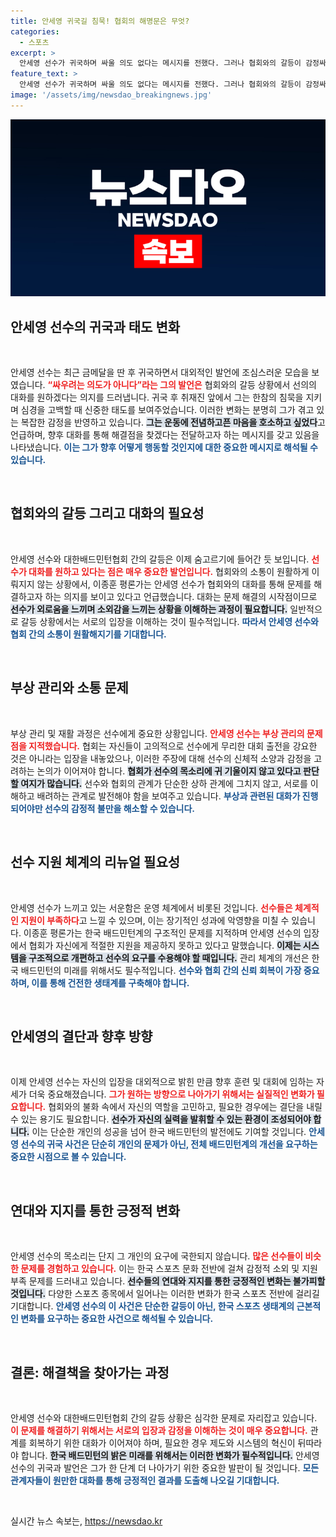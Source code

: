 ```yaml
---
title: 안세영 귀국길 침묵! 협회의 해명문은 무엇?
categories:
  - 스포츠
excerpt: >
  안세영 선수가 귀국하며 싸울 의도 없다는 메시지를 전했다. 그러나 협회와의 갈등이 감정싸움으로 비화할 위험도 지적되면서, 대화의 필요성이 강조되고 있다. 분명한 소통이 이루어지지 않는 상황에서 선수의 고충이 제대로 전달될 수 있을지 주목된다.
feature_text: >
  안세영 선수가 귀국하며 싸울 의도 없다는 메시지를 전했다. 그러나 협회와의 갈등이 감정싸움으로 비화할 위험도 지적되면서, 대화의 필요성이 강조되고 있다. 분명한 소통이 이루어지지 않는 상황에서 선수의 고충이 제대로 전달될 수 있을지 주목된다.
image: '/assets/img/newsdao_breakingnews.jpg'
---
```


<p><img src="/assets/img/newsdao_breakingnews.jpg" alt="flaretime 속보" /></p>

<h2 data-ke-size="size26">안세영 선수의 귀국과 태도 변화</h2>

<p data-ke-size="size16">&nbsp;</p>

<p>안세영 선수는 최근 금메달을 딴 후 귀국하면서 대외적인 발언에 조심스러운 모습을 보였습니다. <b><span style="color: #ee2323;">“싸우려는 의도가 아니다”라는 그의 발언은</span></b> 협회와의 갈등 상황에서 선의의 대화를 원하겠다는 의지를 드러냅니다. 귀국 후 취재진 앞에서 그는 한참의 침묵을 지키며 심경을 고백할 때 신중한 태도를 보여주었습니다. 이러한 변화는 분명히 그가 겪고 있는 복잡한 감정을 반영하고 있습니다. <b><span style="background-color: #21538527;">그는 운동에 전념하고픈 마음을 호소하고 싶었다</span></b>고 언급하며, 향후 대화를 통해 해결점을 찾겠다는 전달하고자 하는 메시지를 갖고 있음을 나타냈습니다. <b><span style="color: #1a5490;">이는 그가 향후 어떻게 행동할 것인지에 대한 중요한 메시지로 해석될 수 있습니다.</span></b></p>

<p data-ke-size="size16">&nbsp;</p>

<h2 data-ke-size="size26">협회와의 갈등 그리고 대화의 필요성</h2>

<p data-ke-size="size16">&nbsp;</p>

<p>안세영 선수와 대한배드민턴협회 간의 갈등은 이제 숨고르기에 들어간 듯 보입니다. <b><span style="color: #ee2323;">선수가 대화를 원하고 있다는 점은 매우 중요한 발언입니다.</span></b> 협회와의 소통이 원활하게 이뤄지지 않는 상황에서, 이종훈 평론가는 안세영 선수가 협회와의 대화를 통해 문제를 해결하고자 하는 의지를 보이고 있다고 언급했습니다. 대화는 문제 해결의 시작점이므로 <b><span style="background-color: #21538527;">선수가 외로움을 느끼며 소외감을 느끼는 상황을 이해하는 과정이 필요합니다.</span></b> 일반적으로 갈등 상황에서는 서로의 입장을 이해하는 것이 필수적입니다. <b><span style="color: #1a5490;">따라서 안세영 선수와 협회 간의 소통이 원활해지기를 기대합니다.</span></b></p>

<p data-ke-size="size16">&nbsp;</p>

<h2 data-ke-size="size26">부상 관리와 소통 문제</h2>

<p data-ke-size="size16">&nbsp;</p>

<p>부상 관리 및 재활 과정은 선수에게 중요한 상황입니다. <b><span style="color: #ee2323;">안세영 선수는 부상 관리의 문제점을 지적했습니다.</span></b> 협회는 자신들이 고의적으로 선수에게 무리한 대회 출전을 강요한 것은 아니라는 입장을 내놓았으나, 이러한 주장에 대해 선수의 신체적 소양과 감정을 고려하는 논의가 이어져야 합니다. <b><span style="background-color: #21538527;">협회가 선수의 목소리에 귀 기울이지 않고 있다고 판단할 여지가 많습니다.</span></b> 선수와 협회의 관계가 단순한 상하 관계에 그치지 않고, 서로를 이해하고 배려하는 관계로 발전해야 함을 보여주고 있습니다. <b><span style="color: #1a5490;">부상과 관련된 대화가 진행되어야만 선수의 감정적 불만을 해소할 수 있습니다.</span></b></p>

<p data-ke-size="size16">&nbsp;</p>

<h2 data-ke-size="size26">선수 지원 체계의 리뉴얼 필요성</h2>

<p data-ke-size="size16">&nbsp;</p>

<p>안세영 선수가 느끼고 있는 서운함은 운영 체계에서 비롯된 것입니다. <b><span style="color: #ee2323;">선수들은 체계적인 지원이 부족하다</span></b>고 느낄 수 있으며, 이는 장기적인 성과에 악영향을 미칠 수 있습니다. 이종훈 평론가는 한국 배드민턴계의 구조적인 문제를 지적하며 안세영 선수의 입장에서 협회가 자신에게 적절한 지원을 제공하지 못하고 있다고 말했습니다. <b><span style="background-color: #21538527;">이제는 시스템을 구조적으로 개편하고 선수의 요구를 수용해야 할 때입니다.</span></b> 관리 체계의 개선은 한국 배드민턴의 미래를 위해서도 필수적입니다. <b><span style="color: #1a5490;">선수와 협회 간의 신뢰 회복이 가장 중요하며, 이를 통해 건전한 생태계를 구축해야 합니다.</span></b></p>

<p data-ke-size="size16">&nbsp;</p>

<h2 data-ke-size="size26">안세영의 결단과 향후 방향</h2>

<p data-ke-size="size16">&nbsp;</p>

<p>이제 안세영 선수는 자신의 입장을 대외적으로 밝힌 만큼 향후 훈련 및 대회에 임하는 자세가 더욱 중요해졌습니다. <b><span style="color: #ee2323;">그가 원하는 방향으로 나아가기 위해서는 실질적인 변화가 필요합니다.</span></b> 협회와의 불화 속에서 자신의 역할을 고민하고, 필요한 경우에는 결단을 내릴 수 있는 용기도 필요합니다. <b><span style="background-color: #21538527;">선수가 자신의 실력을 발휘할 수 있는 환경이 조성되어야 합니다.</span></b> 이는 단순한 개인의 성공을 넘어 한국 배드민턴의 발전에도 기여할 것입니다. <b><span style="color: #1a5490;">안세영 선수의 귀국 사건은 단순히 개인의 문제가 아닌, 전체 배드민턴계의 개선을 요구하는 중요한 시점으로 볼 수 있습니다.</span></b></p>

<p data-ke-size="size16">&nbsp;</p>

<h2 data-ke-size="size26">연대와 지지를 통한 긍정적 변화</h2>

<p data-ke-size="size16">&nbsp;</p>

<p>안세영 선수의 목소리는 단지 그 개인의 요구에 국한되지 않습니다. <b><span style="color: #ee2323;">많은 선수들이 비슷한 문제를 경험하고 있습니다.</span></b> 이는 한국 스포츠 문화 전반에 걸쳐 감정적 소외 및 지원 부족 문제를 드러내고 있습니다. <b><span style="background-color: #21538527;">선수들의 연대와 지지를 통한 긍정적인 변화는 불가피할 것입니다.</span></b> 다양한 스포츠 종목에서 일어나는 이러한 변화가 한국 스포츠 전반에 걸리길 기대합니다. <b><span style="color: #1a5490;">안세영 선수의 이 사건은 단순한 갈등이 아닌, 한국 스포츠 생태계의 근본적인 변화를 요구하는 중요한 사건으로 해석될 수 있습니다.</span></b></p>

<p data-ke-size="size16">&nbsp;</p>

<h2 data-ke-size="size26">결론: 해결책을 찾아가는 과정</h2>

<p data-ke-size="size16">&nbsp;</p>

<p>안세영 선수와 대한배드민턴협회 간의 갈등 상황은 심각한 문제로 자리잡고 있습니다. <b><span style="color: #ee2323;">이 문제를 해결하기 위해서는 서로의 입장과 감정을 이해하는 것이 매우 중요합니다.</span></b> 관계를 회복하기 위한 대화가 이어져야 하며, 필요한 경우 제도와 시스템의 혁신이 뒤따라야 합니다. <b><span style="background-color: #21538527;">한국 배드민턴의 밝은 미래를 위해서는 이러한 변화가 필수적입니다.</span></b> 안세영 선수의 귀국과 발언은 그가 한 단계 더 나아가기 위한 중요한 발판이 될 것입니다. <b><span style="color: #1a5490;">모든 관계자들이 원만한 대화를 통해 긍정적인 결과를 도출해 나오길 기대합니다.</span></b></p>

<p data-ke-size="size16">&nbsp;</p>
실시간 뉴스 속보는, <a href="https://newsdao.kr" rel="dofollow">https://newsdao.kr</a>


